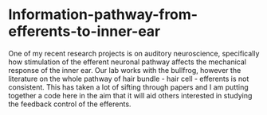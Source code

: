 # Information-pathway-from-efferents-to-inner-ear
One of my recent research projects is on auditory neuroscience, specifically how stimulation of the efferent neuronal pathway affects the mechanical response of the inner ear. Our lab works with the bullfrog, however the literature on the whole pathway of hair bundle - hair cell - efferents is not consistent. This has taken a lot of sifting through papers and I am putting together a code here in the aim that it will aid others interested in studying the feedback control of the efferents.
